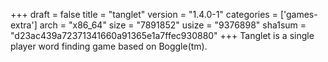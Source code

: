 +++
draft = false
title = "tanglet"
version = "1.4.0-1"
categories = ['games-extra']
arch = "x86_64"
size = "7891852"
usize = "9376898"
sha1sum = "d23ac439a72371341660a91365e1a7ffec930880"
+++
Tanglet is a single player word finding game based on Boggle(tm).